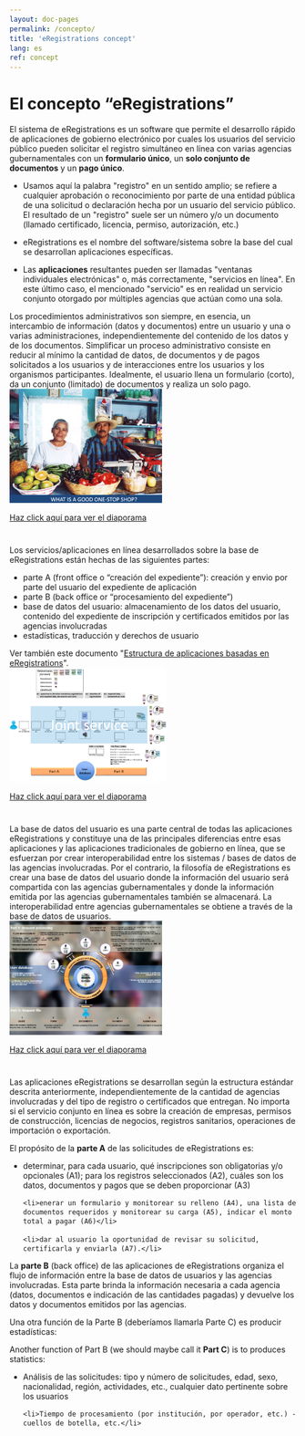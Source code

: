 ```yaml
---
layout: doc-pages
permalink: /concepto/
title: 'eRegistrations concept'
lang: es
ref: concept
---
```


# El concepto “eRegistrations”

El sistema de eRegistrations es un software que permite el desarrollo rápido de aplicaciones de gobierno electrónico por cuales los usuarios del servicio público pueden solicitar el registro simultáneo en línea con varias agencias gubernamentales con un **formulario único**, un **solo conjunto de documentos** y un **pago único**.

- Usamos aquí la palabra "registro" en un sentido amplio; se refiere a cualquier aprobación o reconocimiento por parte de una entidad pública de una solicitud o declaración hecha por un usuario del servicio público. El resultado de un "registro" suele ser un número y/o un documento (llamado certificado, licencia, permiso, autorización, etc.)

- eRegistrations es el nombre del software/sistema sobre la base del cual se desarrollan aplicaciones específicas.

- Las **aplicaciones** resultantes pueden ser llamadas "ventanas individuales electrónicas" o, más correctamente, "servicios en línea". En este último caso, el mencionado "servicio" es en realidad un servicio conjunto otorgado por múltiples agencias que actúan como una sola.

<div class="row" style="margin-bottom:40px;">
	<div class="col-md-6">Los procedimientos administrativos son siempre, en esencia, un intercambio de información (datos y documentos) entre un usuario y una o varias administraciones, independientemente del contenido de los datos y de los documentos. Simplificar un proceso administrativo consiste en reducir al mínimo la cantidad de datos, de documentos y de pagos solicitados a los usuarios y de interacciones entre los usuarios y los organismos participantes. Idealmente, el usuario llena un formulario (corto), da un conjunto (limitado) de documentos y realiza un solo pago.</div>	
	<div class="col-md-4">
		<a class="btn btn-default" href="https://view.officeapps.live.com/op/embed.aspx?src=http%3A%2F%2Fbusinessfacilitation%2Eorg%3A80%2Fppt%2Fgood_OSS%2Eppt&wdAr=1.3333333333333333" target="_blank"><img class="img-responsive img-thumbnail" src="/img/concept-1.png" style="max-height:200px;"><p class="text-gray">Haz click aquí para ver el diaporama</p></a>
	</div>
</div>

<div class="row" style="margin-bottom:40px;">
	<div class="col-md-6">
		Los servicios/aplicaciones en línea desarrollados sobre la base de eRegistrations están hechas de las siguientes partes: 
		<ul>
			<li>parte A (front office o “creación del expediente”): creación y envio por parte del usuario del expediente de aplicación</li>
			<li>parte B (back office or “procesamiento del expediente”)</li>
			<li>base de datos del usuario: almacenamiento de los datos del usuario, contenido del expediente de inscripción y certificados emitidos por las agencias involucradas</li>
			<li>estadísticas, traducción y derechos de usuario</li>
		</ul>
		Ver también este documento "<a href="https://unctad.atlassian.net/wiki/display/BPA/Structure+of+eRegistrations-based+applications" target="_blank">Estructura de aplicaciones basadas en eRegistrations</a>".
	</div>
	<div class="col-md-4">
		<a class="btn btn-default" href="https://view.officeapps.live.com/op/view.aspx?src=http%3A%2F%2Fbusinessfacilitation.org%2Fppt%2FeRegistrations-Standard%2520structure.pptx" target="_blank"><img class="img-responsive img-thumbnail" src="/img/concept-2.png" style="max-height:200px;"><p class="text-gray">Haz click aquí para ver el diaporama</p></a>
	</div>
</div>

<div class="row" style="margin-bottom:40px;">
	<div class="col-md-6">
		La base de datos del usuario es una parte central de todas las aplicaciones eRegistrations y constituye una de las principales diferencias entre esas aplicaciones y las aplicaciones tradicionales de gobierno en línea, que se esfuerzan por crear interoperabilidad entre los sistemas / bases de datos de las agencias involucradas. Por el contrario, la filosofía de eRegistrations es crear una base de datos del usuario donde la información del usuario será compartida con las agencias gubernamentales y donde la información emitida por las agencias gubernamentales también se almacenará. La interoperabilidad entre agencias gubernamentales se obtiene a través de la base de datos de usuarios.
	</div>
	<div class="col-md-4">
		<a class="btn btn-default" href="https://view.officeapps.live.com/op/embed.aspx?src=http%3A%2F%2Fbusinessfacilitation%2Eorg%3A80%2Fvienna%2Fimages%2Fbasic-principles%2Epps&wdAr=1.3333333333333333" target="_blank"><img class="img-responsive img-thumbnail" src="/img/concept-3.png" style="max-height:200px;"><p class="text-gray">Haz click aquí para ver el diaporama</p></a>
	</div>
</div>

Las aplicaciones eRegistrations se desarrollan según la estructura estándar descrita anteriormente, independientemente de la cantidad de agencias involucradas y del tipo de registro o certificados que entregan. No importa si el servicio conjunto en línea es sobre la creación de empresas, permisos de construcción, licencias de negocios, registros sanitarios, operaciones de importación o exportación.

El propósito de la **parte A** de las solicitudes de eRegistrations es:

<ul>
	<li>determinar, para cada usuario, qué inscripciones son obligatorias y/o opcionales (A1); para los registros seleccionados (A2), cuáles son los datos, documentos y pagos que se deben proporcionar (A3)</li>

	<li>enerar un formulario y monitorear su relleno (A4), una lista de documentos requeridos y monitorear su carga (A5), indicar el monto total a pagar (A6)</li>

	<li>dar al usuario la oportunidad de revisar su solicitud, certificarla y enviarla (A7).</li>
</ul>

La **parte B** (back office) de las aplicaciones de eRegistrations organiza el flujo de información entre la base de datos de usuarios y las agencias involucradas. Esta parte brinda la información necesaria a cada agencia (datos, documentos e indicación de las cantidades pagadas) y devuelve los datos y documentos emitidos por las agencias.
 

Una otra función de la Parte B (deberíamos llamarla Parte C) es producir estadísticas:

Another function of Part B (we should maybe call it **Part C**) is to produces statistics: 
<ul>
	<li>Análisis de las solicitudes: tipo y número de solicitudes, edad, sexo, nacionalidad, región, actividades, etc., cualquier dato pertinente sobre los usuarios</li>

	<li>Tiempo de procesamiento (por institución, por operador, etc.) - cuellos de botella, etc.</li>
</ul>

